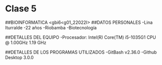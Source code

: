 # Clase 5
##BIOINFORMATICA <gbi6<g01_22022I>
##DATOS PERSONALES
-Lina Iturralde
-22 años
-Riobamba
-Biotecnología

##DETALLES DEL EQUIPO
-Procesador: Intel(R) Core(TM) i5-1035G1 CPU @ 1.00GHz   1.19 GHz

##DETALLES DE LOS PROGRAMAS UTILIZADOS
-GitBash v2.36.0
-Github Desktop 3.0.0
